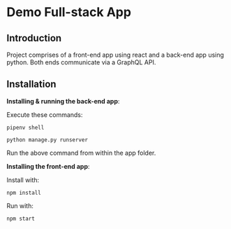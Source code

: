 # Demo Full-stack App

## Introduction

Project comprises of a front-end app using react and a back-end app using python. Both ends communicate via a GraphQL API.

## Installation

**Installing & running the back-end app**:

Execute these commands:

```
pipenv shell
```

```
python manage.py runserver
```
Run the above command from within the app folder.

**Installing the front-end app**:

Install with:

```
npm install
```
Run with:

```
npm start
```
